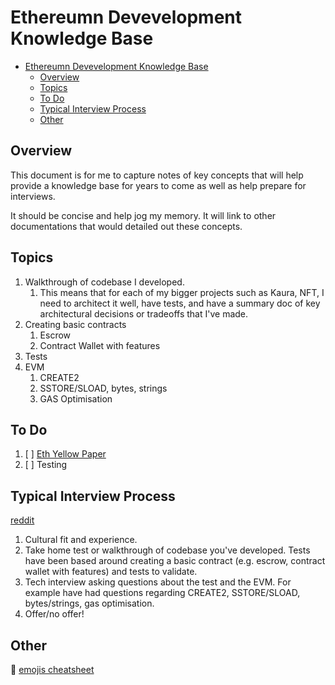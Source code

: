 # Ethereumn Devevelopment Knowledge Base

- [Ethereumn Devevelopment Knowledge Base](#ethereumn-devevelopment-knowledge-base)
  - [Overview](#overview)
  - [Topics](#topics)
  - [To Do](#to-do)
  - [Typical Interview Process](#typical-interview-process)
  - [Other](#other)

## Overview

This document is for me to capture notes of key concepts that will help provide a knowledge base for years to come as well as help prepare for interviews.

It should be concise and help jog my memory.
It will link to other documentations that would detailed out these concepts.

## Topics

1. Walkthrough of codebase I developed.
   1. This means that for each of my bigger projects such as Kaura, NFT, I need to architect it well, have tests, and have a summary doc of key architectural decisions or tradeoffs that I've made.
2. Creating basic contracts
   1. Escrow
   2. Contract Wallet with features
3. Tests
4. EVM
   1. CREATE2
   2. SSTORE/SLOAD, bytes, strings
   3. GAS Optimisation

## To Do

1. [ ] [Eth Yellow Paper](https://ethereum.github.io/yellowpaper/paper.pdf)
2. [ ] Testing

## Typical Interview Process

[reddit](https://www.reddit.com/r/ethdev/comments/pf09ke/what_are_ethdev_job_interviews_like/)

1. Cultural fit and experience.
2. Take home test or walkthrough of codebase you've developed. Tests have been based around creating a basic contract (e.g. escrow, contract wallet with features) and tests to validate.
3. Tech interview asking questions about the test and the EVM. For example have had questions regarding CREATE2, SSTORE/SLOAD, bytes/strings, gas optimisation.
4. Offer/no offer!

## Other

:scroll: [emojis cheatsheet](https://www.webfx.com/tools/emoji-cheat-sheet/)
